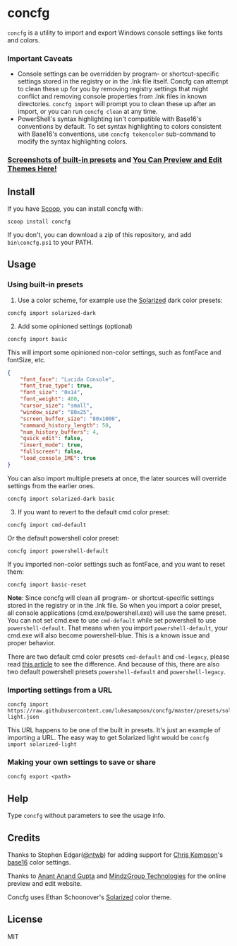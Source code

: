 # concfg

`concfg` is a utility to import and export Windows console settings like fonts and colors.

### Important Caveats
* Console settings can be overridden by program- or shortcut-specific
settings stored in the registry or in the .lnk file itself. Concfg can
attempt to clean these up for you by removing registry settings that
might conflict and removing console properties from .lnk files in known
directories. `concfg import` will prompt you to clean these up after
an import, or you can run `concfg clean` at any time.
* PowerShell's syntax highlighting isn't compatible with Base16's
conventions by default. To set syntax highlighting to colors
consistent with Base16's conventions, use `concfg tokencolor`
sub-command to modify the syntax highlighting colors.

### [Screenshots of built-in presets](preset_examples/README.md) and [You Can Preview and Edit Themes Here!](http://github.mindzgroup.com/concfg)

## Install

If you have [Scoop](https://scoop.sh), you can install concfg with:

```
scoop install concfg
```

If you don't, you can download a zip of this repository,
and add `bin\concfg.ps1` to your PATH.

## Usage

### Using built-in presets

1. Use a color scheme, for example use the [Solarized](http://ethanschoonover.com/solarized) dark color presets:

```
concfg import solarized-dark
```

2. Add some opinioned settings (optional)

```
concfg import basic
```

This will import some opinioned non-color settings, such as fontFace and fontSize, etc.

```json
{
    "font_face": "Lucida Console",
    "font_true_type": true,
    "font_size": "0x14",
    "font_weight": 400,
    "cursor_size": "small",
    "window_size": "80x25",
    "screen_buffer_size": "80x1000",
    "command_history_length": 50,
    "num_history_buffers": 4,
    "quick_edit": false,
    "insert_mode": true,
    "fullscreen": false,
    "load_console_IME": true
}
```

You can also import multiple presets at once, the later sources will override settings from the earlier ones.

```
concfg import solarized-dark basic
```

3. If you want to revert to the default cmd color preset:

```
concfg import cmd-default
```

Or the default powershell color preset:

```
concfg import powershell-default
```

If you imported non-color settings such as fontFace, and you want to reset them:

```
concfg import basic-reset
```

**Note**: Since concfg will clean all program- or shortcut-specific settings
stored in the registry or in the .lnk file. So when you import a color preset,
all console applications (cmd.exe/powershell.exe) will use the same preset.
You can not set cmd.exe to use `cmd-default` while set powershell
to use `powershell-default`. That means when you import `powershell-default`,
your cmd.exe will also become powershell-blue. This is a known issue and proper behavior.

There are two default cmd color presets `cmd-default` and `cmd-legacy`,
please read [this article](https://blogs.msdn.microsoft.com/commandline/2017/08/02/updating-the-windows-console-colors/)
to see the difference. And because of this, there are also two default
powershell presets `powershell-default` and `powershell-legacy`.

### Importing settings from a URL

```
concfg import https://raw.githubusercontent.com/lukesampson/concfg/master/presets/solarized-light.json
```

This URL happens to be one of the built in presets.
It's just an example of importing a URL.
The easy way to get Solarized light would be `concfg import solarized-light`

### Making your own settings to save or share

```
concfg export <path>
```

## Help

Type `concfg` without parameters to see the usage info.

## Credits
Thanks to Stephen Edgar([@ntwb](https://github.com/ntwb)) for adding support
for [Chris Kempson](http://chriskempson.com/)'s
[base16](http://chriskempson.com/projects/base16/) color settings.

Thanks to [Anant Anand Gupta](https://about.me/anantanandgupta)
and [MindzGroup Technologies](http://github.mindzgroup.com)
for the online preview and edit website.

Concfg uses Ethan Schoonover's [Solarized](http://ethanschoonover.com/solarized) color theme.

## License

MIT
